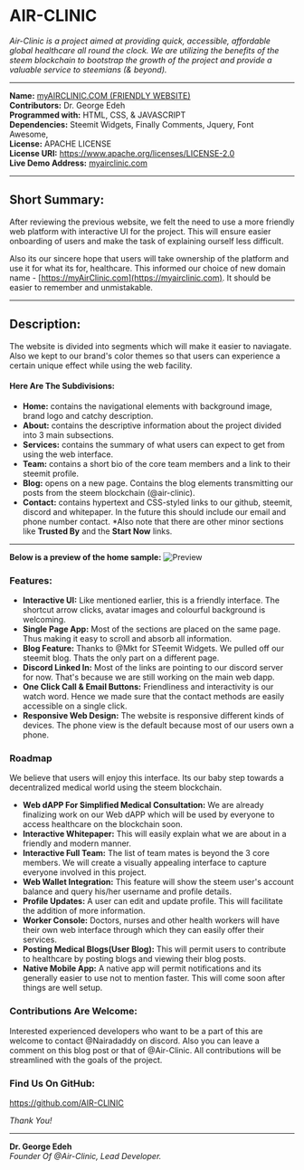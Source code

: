 # AIR-CLINIC
*Air-Clinic is a project aimed at providing quick, accessible, affordable global healthcare all round the clock. We are utilizing the benefits of the steem blockchain to bootstrap the growth of the project and provide a valuable service to steemians (& beyond).*

---
**Name:** [myAIRCLINIC.COM (FRIENDLY WEBSITE)](https://myairclinic.com)<br/>
**Contributors:** Dr. George Edeh <br/>
**Programmed with:** HTML, CSS, & JAVASCRIPT<br/>
**Dependencies:** Steemit Widgets, Finally Comments, Jquery, Font Awesome, <br/>
**License:** APACHE LICENSE <br/>
**License URI:** https://www.apache.org/licenses/LICENSE-2.0 <br/>
**Live Demo Address:** [myairclinic.com](https://myairclinic.com/) <br/>

---
## Short Summary:
After reviewing the previous website, we felt the need to use a more friendly web platform with interactive UI for the project. This will ensure easier onboarding of users and make the task of explaining ourself less difficult. 

Also its our sincere hope that users will take ownership of the platform and use it for what its for, healthcare. This informed our choice of new domain name - [https://myAirClinic.com](https://myairclinic.com). It should be easier to remember and unmistakable.

---
## Description:
The website is divided into segments which will make it easier to naviagate. Also we kept to our brand's color themes so that users can experience a certain unique effect while using the web facility.

#### Here Are The Subdivisions:
- **Home:** contains the navigational elements with background image, brand logo and catchy description.
- **About:** contains the descriptive information about the project divided into 3 main subsections.
- **Services:** contains the summary of what users can expect to get from using the web interface.
- **Team:** contains a short bio of the core team members and a link to their steemit profile.
- **Blog:** opens on a new page. Contains the blog elements transmitting our posts from the steem blockchain (@air-clinic).
- **Contact:** contains hypertext and CSS-styled links to our github, steemit, discord and whitepaper. In the future this should include our email and phone number contact.
*Also note that there are other minor sections like **Trusted By** and the **Start Now** links.

---
**Below is a preview of the home sample:**
![Preview](https://cdn.steemitimages.com/DQmQfoxMMLjeS43WkYnqkB67E4gQ4pxYuNLJSTuwC1hxebL/Screenshot_2018-06-09-16-38-43.png)

### Features:
- **Interactive UI:** Like mentioned earlier, this is a friendly interface. The shortcut arrow clicks, avatar images and colourful background is welcoming.
- **Single Page App:** Most of the sections are placed on the same page. Thus making it easy to scroll and absorb all information.
- **Blog Feature:** Thanks to @Mkt for STeemit Widgets. We pulled off our steemit blog. Thats the only part on a different page.
- **Discord Linked In:** Most of the links are pointing to our discord server for now. That's because we are still working on the main web dapp.
- **One Click Call & Email Buttons:** Friendliness and interactivity is our watch word. Hence we made sure that the contact methods are easily accessible on a single click.
- **Responsive Web Design:** The website is responsive different kinds of devices. The phone view is the default because most of our users own a phone.


### Roadmap
We believe that users will enjoy this interface. Its our baby step towards a decentralized medical world using the steem blockchain. 
- **Web dAPP For Simplified Medical Consultation:** We are already finalizing work on our Web dAPP which will be used by everyone to access healthcare on the blockchain soon.
- **Interactive Whitepaper:** This will easily explain what we are about in a friendly and modern manner.
- **Interactive Full Team:** The list of team mates is beyond the 3 core members. We will create a visually appealing interface to capture everyone involved in  this project.
- **Web Wallet Integration:** This feature will show the steem user's account balance and query his/her username and profile details.
- **Profile Updates:** A user can edit and update profile. This will facilitate the addition of more information.
- **Worker Console:** Doctors, nurses and other health workers will have their own web interface through which they can easily offer their services.
- **Posting Medical Blogs(User Blog):** This will permit users to contribute to healthcare by posting blogs and viewing their blog posts.
- **Native Mobile App:** A native app will permit notifications and its generally easier to use not to mention faster. This will come soon after things are well setup.

### Contributions Are Welcome:
Interested experienced developers who want to be a part of this are welcome to contact @Nairadaddy on discord. Also you can leave a comment on this blog post or that of @Air-Clinic. All contributions will be streamlined with the goals of the project.

### Find Us On GitHub:
https://github.com/AIR-CLINIC

*Thank You!*

---
**Dr. George Edeh**</br>
*Founder Of @Air-Clinic, Lead Developer.*
